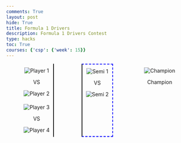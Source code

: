 ```yaml
---
comments: True
layout: post
hide: True
title: Formula 1 Drivers
description: Formula 1 Drivers Contest
type: hacks
toc: True
courses: {'csp': {'week': 15}}
---
```


<html lang="en">
<head>
  <meta charset="UTF-8">
  <meta name="viewport" content="width=device-width, initial-scale=1.0">
  <title>Champion Bracket</title>
  <style>
    .bracket {
      position: relative;
      display: flex;
      justify-content: space-around;
    }
    .round {
      display: flex;
      flex-direction: column;
      align-items: center;
    }
    .match {
      margin: 10px;
      display: flex;
      flex-direction: column;
      align-items: center;
    }
    img {
      max-width: 100px;
      max-height: 100px;
      cursor: pointer;
    }
    .selected {
      border: 2px solid green;
      pointer-events: none; /* Disable further clicks on the same player */
    }
    .editable {
      border: 2px dashed blue;
      pointer-events: auto; /* Enable clicks on the editable column */
    }
    .bracket1 {
      border-right: 2px solid black;
    }
    .bracket2 {
      border-left: 2px solid black;
    }
    canvas {
      position: absolute;
      top: 0;
      left: 0;
      pointer-events: none;
    }
    .connecting-line {
      position: absolute;
      background-color: transparent;
      pointer-events: none;
      z-index: 1;
    }

    .highlight {
      background-color: #00ff00; /* Neon green color */
    }
  </style>
</head>
<body>
<div class="bracket">
  <canvas id="canvas" width="600" height="400"></canvas>
  <div class="round bracket1" id="round1">
    <div class="match">
      <img id="player1" onclick="moveToSemi('player1', 'semi1')" src="../../../images/FernandoAlonso.png" alt="Player 1">
      <p>VS</p>
      <img id="player2" onclick="moveToSemi('player2', 'semi1')" src="../../../images/LandoNorris.png" alt="Player 2">
    </div>
    <div class="match">
      <img id="player3" onclick="moveToSemi('player3', 'semi2')" src="../../../images/LewisHamilton.png" alt="Player 3">
      <p>VS</p>
      <img id="player4" onclick="moveToSemi('player4', 'semi2')" src="../../../images/MaxVerstappen.png" alt="Player 4">
    </div>
  </div>
  <div class="round bracket2 editable" id="round2">
    <div class="match">
      <img id="semi1" onclick="moveToChampion('semi1', 'finals')" src="" alt="Semi 1">
      <p>VS</p>
      <img id="semi2" onclick="moveToChampion('semi2', 'finals')" src="" alt="Semi 2">
    </div>
  </div>
  <div class="round finals" id="finals">
    <div class="match">
      <img id="champion" src="" alt="Champion">
      <p>Champion</p>
    </div>
  </div>
</div>
<script>
  let selectedPlayers = {};
  let selectedColumn = null; // Keep track of the selected column
  const canvas = document.getElementById('canvas');
  const ctx = canvas.getContext('2d');
  function moveToSemi(player, semiId) {
    // Move the selected player to the semi-final bracket
    document.getElementById(semiId).src = document.getElementById(player).src;
    selectedPlayers[semiId] = document.getElementById(player).src;
    // Disable further clicks on the same player
    document.getElementById(player).style.pointerEvents = 'none';
    // Draw connecting lines
    drawConnectingLines(semiId);
    // Highlight the selected column
    highlightColumn(semiId);
  }
  function moveToChampion(player, columnId) {
    // Move the selected player to the champion bracket
    document.getElementById(columnId).src = selectedPlayers[player];
    selectedPlayers[columnId] = selectedPlayers[player];
    document.getElementById(columnId).style.pointerEvents = 'auto';
    // Disable further clicks on the same player
    document.getElementById(player).style.pointerEvents = 'none';
    // Check if both semi-final winners are selected for the finals
    if (selectedPlayers['semi1'] && selectedPlayers['semi2']) {
      decideChampion();
    }
    // Draw connecting lines
    drawConnectingLines(columnId);
    // Highlight the selected column
    highlightColumn(columnId);
  }
  function highlightColumn(columnId) {
    // Remove highlight from the previously selected column
    if (selectedColumn) {
      document.getElementById(selectedColumn).classList.remove('selected');
    }
    // Highlight the current selected column
    document.getElementById(columnId).classList.add('selected');
    selectedColumn = columnId;
  }
  function decideChampion() {
    const shuffledSemiFinalists = shuffleArray(['semi1', 'semi2']);
    const champion = shuffledSemiFinalists[0];
    document.getElementById('champion').src = selectedPlayers[champion];
    animateChampion();
  }
  function drawConnectingLines(columnId) {
    // Drawing connecting lines between matches
    const columnRect = document.getElementById(columnId).getBoundingClientRect();
    const semi1Rect = document.getElementById('semi1').getBoundingClientRect();
    const semi2Rect = document.getElementById('semi2').getBoundingClientRect();
    const startX = columnRect.left + columnRect.width / 2;
    const startY = columnRect.bottom;
    const semi1X = semi1Rect.left + semi1Rect.width / 2;
    const semi1Y = semi1Rect.top;
    const semi2X = semi2Rect.left + semi2Rect.width / 2;
    const semi2Y = semi2Rect.top;
    ctx.clearRect(0, 0, canvas.width, canvas.height);
    ctx.beginPath();
    ctx.moveTo(startX, startY);
    ctx.lineTo(semi1X, semi1Y);
    ctx.lineTo(semi2X, semi2Y);
    ctx.stroke();
    // Create a connecting line element
    const line = document.createElement('div');
    line.className = 'connecting-line';
    document.body.appendChild(line);
    // Set line coordinates and length
    const length = Math.sqrt((semi2X - semi1X)**2 + (semi2Y - semi1Y)**2);
    const angle = Math.atan2(semi2Y - semi1Y, semi2X - semi1X) * 180 / Math.PI;
    line.style.width = length + 'px';
    line.style.height = '2px'; // Adjust line thickness if needed
    line.style.transform = `rotate(${angle}deg)`;
    line.style.top = startY + 'px';
    line.style.left = startX + 'px';
    // Add click event to highlight the line
    line.addEventListener('click', function() {
      line.classList.toggle('highlight');
    });
  }
  function animateChampion() {
    // Add animation or any other action for the champion
    console.log('Champion:', selectedPlayers['champion']);
  }
  function shuffleArray(array) {
    for (let i = array.length - 1; i > 0; i--) {
      const j = Math.floor(Math.random() * (i + 1));
      [array[i], array[j]] = [array[j], array[i]];
    }
    return array;
  }
</script>
</body>
</html>





